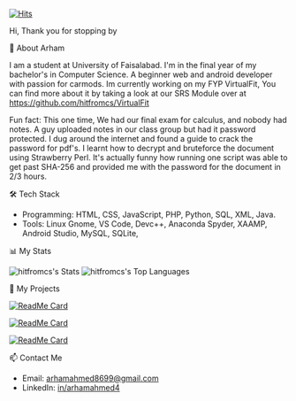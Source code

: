 [![Hits](https://hits.seeyoufarm.com/api/count/incr/badge.svg?url=https%3A%2F%2Fgithub.com%2Fhitfromcs&count_bg=%23362C5F&title_bg=%23362C5F&icon=archlinux.svg&icon_color=%2300AAFF&title=Profile+Visits&edge_flat=false)](https://hits.seeyoufarm.com)

Hi, Thank you for stopping by



 🌟 About Arham

  I am a student at University of Faisalabad. I'm in the final year of my bachelor's in Computer Science. A beginner web and android developer with passion for carmods.
  Im currently working on my FYP VirtualFit, You can find more about it by taking a look at our SRS Module over at  https://github.com/hitfromcs/VirtualFit
  

Fun fact: This one time, We had our final exam for calculus, and nobody had notes. A guy uploaded notes in our class group but had it password protected.
I dug around the internet and found a guide to crack the password for pdf's.
I learnt how to decrypt and bruteforce the document using Strawberry Perl.
It's actually funny how running one script was able to get past SHA-256 and provided me with the password for the document in 2/3 hours.


 🛠 Tech Stack
 
- Programming: HTML, CSS, JavaScript, PHP, Python, SQL, XML, Java.
- Tools: Linux Gnome, VS Code, Devc++, Anaconda Spyder, XAAMP, Android Studio, MySQL, SQLite, 

 📊 My Stats
 
![hitfromcs's Stats](https://github-readme-stats.vercel.app/api?username=hitfromcs&theme=jolly&show_icons=true&hide_border=true&count_private=true)
![hitfromcs's Top Languages](https://github-readme-stats.vercel.app/api/top-langs/?username=hitfromcs&theme=jolly&show_icons=true&hide_border=true&layout=compact) 


 🚀 My Projects
 
[![ReadMe Card](https://github-readme-stats.vercel.app/api/pin/?username=hitfromcs&repo=Gym-Tracker-App&theme=radical)](https://github.com/hitfromcs/Gym-Tracker-App)

[![ReadMe Card](https://github-readme-stats.vercel.app/api/pin/?username=hitfromcs&repo=VirtualFit&theme=radical)](https://github.com/hitfromcs/VirtualFit)

[![ReadMe Card](https://github-readme-stats.vercel.app/api/pin/?username=hitfromcs&repo=Urban-Uproar&theme=radical)](https://github.com/hitfromcs/Urban-Uproar)

 📫 Contact Me
 
- Email: [arhamahmed8699@gmail.com](arhamahmed8699@gmail.com)
- LinkedIn: [in/arhamahmed4](www.linkedin.com/in/arhamahmed4)



